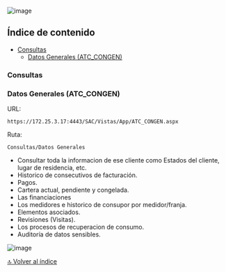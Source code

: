 ![image](https://user-images.githubusercontent.com/61068392/158889190-5344bfc7-84fe-4392-be22-b5ce970c8a93.png)


## Índice de contenido

*   [Consultas](#consultas)
    *   [Datos Generales (ATC_CONGEN)](#Datos_Generales_ATC_CONGEN)



### **Consultas**

### **Datos Generales (ATC_CONGEN)**

URL: 
```
https://172.25.3.17:4443/SAC/Vistas/App/ATC_CONGEN.aspx
```
Ruta: 
```
Consultas/Datos Generales
```

*   Consultar toda la informacion de ese cliente 
como Estados del cliente, lugar de residencia, etc.
*   Historico de consecutivos de facturación.
*   Pagos.
*   Cartera actual, pendiente y congelada.
*   Las financiaciones
*   Los medidores e historico de consupor por medidor/franja.
*   Elementos asociados.
*   Revisiones (Visitas).
*   Los procesos de recuperacion de consumo.
*   Auditoría de datos sensibles.

![image](https://user-images.githubusercontent.com/61068392/158891238-f2e19336-3fd8-41b5-9317-7c5cce20895d.png)


[🔝 Volver al índice](#índice-de-contenido)
#
